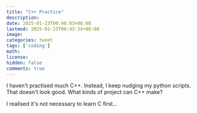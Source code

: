 ```yaml
---
title: "C++ Practice"
description: 
date: 2025-01-23T00:40:03+08:00
lastmod: 2025-01-23T00:43:34+08:00
image: 
categories: tweet
tags: ['coding']
math: 
license: 
hidden: false
comments: true
---
```


I haven't practised much C++. Instead, I keep nudging my python scripts. That doesn't look good. What kinds of project can C++ make?

I realised it's not necessary to learn C first...

